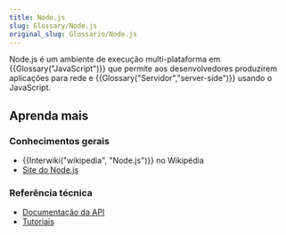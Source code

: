 ```yaml
---
title: Node.js
slug: Glossary/Node.js
original_slug: Glossario/Node.js
---
```

Node.js é um ambiente de execução multi-plataforma em {{Glossary("JavaScript")}} que permite aos desenvolvedores produzirem aplicações para rede e {{Glossary("Servidor","server-side")}} usando o JavaScript.

## Aprenda mais

### Conhecimentos gerais

- {{Interwiki("wikipedia", "Node.js")}} no Wikipédia
- [Site do Node.js](https://nodejs.org/)

### Referência técnica

- [Documentação da API](https://nodejs.org/api/)
- [Tutoriais](https://nodejs.org/documentation/tutorials/)
